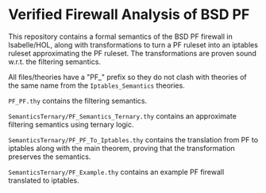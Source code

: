 # Verified Firewall Analysis of BSD PF

This repository contains a formal semantics of the BSD PF firewall in Isabelle/HOL, along with transformations to turn a PF ruleset into
an iptables ruleset approximating the PF ruleset. The transformations are proven sound w.r.t. the filtering semantics.

All files/theories have a "PF_" prefix so they do not clash with theories of the same name from the `Iptables_Semantics` theories.

`PF_PF.thy` contains the filtering semantics.

`SemanticsTernary/PF_Semantics_Ternary.thy` contains an approximate filtering semantics using ternary logic.

`SemanticsTernary/PF_PF_To_Iptables.thy`	contains the translation from PF to iptables along with the main theorem, proving that the transformation preserves the semantics.

`SemanticsTernary/PF_Example.thy`	contains an example PF firewall translated to iptables.
